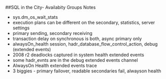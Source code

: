 ##SQL in the City- Availabity Groups Notes

* sys.dm_os_wait_stats
* execution plans can be different on the secondary, statistics, server settings
* primary sending, secondary receiving
* transaction delay on synchronous is both, async primary only
* alwaysOn_health session, hadr_database_flow_control_action, debug (extended events)
* 2008 r2 deadlocks captured in system health extended events
* some hadr_evnts are in the debug extended events channel
* AlwaysOn Health extended events trace
* 3 biggies - primary failover, readable secondaries fail, alwayson health
